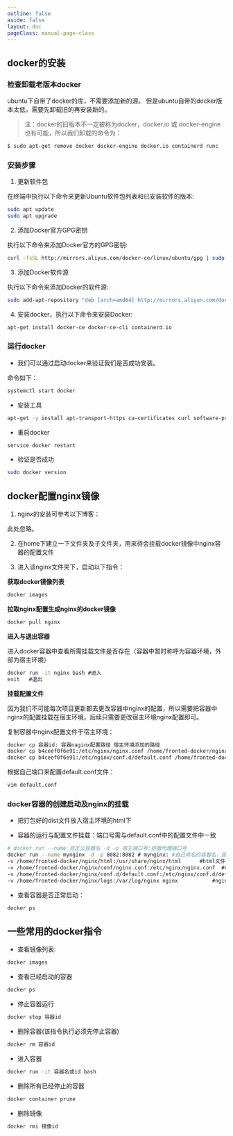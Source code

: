 ```yaml
---
outline: false
aside: false
layout: doc
pageClass: manual-page-class
---
```


##  docker的安装 ##

### 检查卸载老版本docker ###

ubuntu下自带了docker的库，不需要添加新的源。 但是ubuntu自带的docker版本太低，需要先卸载旧的再安装新的。

> 注：docker的旧版本不一定被称为docker，docker.io 或 docker-engine也有可能，所以我们卸载的命令为：

```bash
$ sudo apt-get remove docker docker-engine docker.io containerd runc
```

### 安装步骤 ###

1. 更新软件包

在终端中执行以下命令来更新Ubuntu软件包列表和已安装软件的版本:

```bash
sudo apt update
sudo apt upgrade
```

2. 添加Docker官方GPG密钥

执行以下命令来添加Docker官方的GPG密钥:

```bash
curl -fsSL http://mirrors.aliyun.com/docker-ce/linux/ubuntu/gpg | sudo apt-key add -
```

3. 添加Docker软件源

执行以下命令来添加Docker的软件源:

```bash
sudo add-apt-repository "deb [arch=amd64] http://mirrors.aliyun.com/docker-ce/linux/ubuntu $(lsb_release -cs) stable"
```

4. 安装docker，执行以下命令来安装Docker:

```bash
apt-get install docker-ce docker-ce-cli containerd.io
```

### 运行docker ###

- 我们可以通过启动docker来验证我们是否成功安装。

命令如下：

```bash
systemctl start docker
```

- 安装工具

```bash
apt-get -y install apt-transport-https ca-certificates curl software-properties-common
```

- 重启docker

```bash
service docker restart
```

- 验证是否成功

```bash
sudo docker version
```

## docker配置nginx镜像 ##

1. nginx的安装可参考以下博客：

此处忽略。

2. 在home下建立一下文件夹及子文件夹，用来待会挂载docker镜像中nginx容器的配置文件

3. 进入该nginx文件夹下，启动以下指令：

**获取docker镜像列表**

```bash
docker images
```

**拉取nginx配置生成nginx的docker镜像**

```bash
docker pull nginx
```

**进入与退出容器**

进入docker容器中查看所需挂载文件是否存在（容器中暂时称呼为容器环境，外部为宿主环境）

```bash
docker run -it nginx bash #进入
exit   #退出
```

**挂载配置文件**

因为我们不可能每次项目更新都去更改容器中nginx的配置，所以需要把容器中nginx的配置挂载在宿主环境，后续只需要更改宿主环境nginx配置即可。

复制容器中nginx配置文件于宿主环境：

```bash
docker cp 容器id: 容器naginx配置路径 宿主环境添加的路径
docker cp b4ceef0f6e91:/etc/nginx/nginx.conf /home/fronted-docker/nginx/conf/nginx.conf # nginx.conf复制
docker cp b4ceef0f6e91:/etc/nginx/conf.d/default.conf /home/fronted-docker/nginx/conf.d/default.conf # default.conf复制
```

根据自己端口来配置default.conf文件：

```bash
vim default.conf
```

### docker容器的创建启动及nginx的挂载 ###

- 把打包好的dist文件放入宿主环境的html下

- 容器的运行与配置文件挂载：端口号需与default.conf中的配置文件中一致

```bash
# docker run --name 自定义容器名 -d -p 宿主端口号:容器代理端口号
docker run --name mynginx -d -p 8082:8082 # mynginx: #自己命名的容器名，建议全部小写字母
-v /home/fronted-docker/nginx/html:/usr/share/nginx/html      #html文件夹的挂载
-v /home/fronted-docker/nginx/conf/nginx.conf:/etc/nginx/nginx.conf  #nginx.conf文件的挂载
-v /home/fronted-docker/nginx/conf.d/default.conf:/etc/nginx/conf.d/default.conf
-v /home/fronted-docker/nginx/logs:/var/log/nginx nginx           #nginx: 镜像名
```

- 查看容器是否正常启动：

```bash
docker ps
```

## 一些常用的docker指令 ##

- 查看镜像列表:

```bash
docker images
```

- 查看已经启动的容器

```bash
docker ps
```

- 停止容器运行

```bash
docker stop 容器id
```

- 删除容器(该指令执行必须先停止容器)

```bash
docker rm 容器id
```

- 进入容器

```bash
docker run -it 容器名或id bash
```

- 删除所有已经停止的容器

```bash
docker container prune
```

- 删除镜像

```bash
docker rmi 镜像id
```
